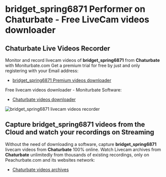 # bridget_spring6871 Performer on Chaturbate - Free LiveCam videos downloader

## Chaturbate Live Videos Recorder

Monitor and record livecam videos of **bridget_spring6871** from **Chaturbate** with Moniturbate.com
Get a premium trial for free by just and only registering with your Email address:
* [bridget_spring6871 Premium videos downloader](https://moniturbate.com/request-demo-licence-key.html)

Free livecam videos downloader - Moniturbate Software:
* [Chaturbate videos downloader](https://moniturbate.com/moniturbate-download-software.html)

![bridget_spring6871 livecam videos recorder](https://peachurnet.com/templates/moniturbate-software.png)


## Capture bridget_spring6871 videos from the Cloud and watch your recordings on Streaming

Without the need of downloading a software, capture **bridget_spring6871** livecam videos from **Chaturbate** 100% online.
Watch Livecam archives from **Chaturbate** unlimitedly from thousands of existing recordings, only on Peachurbate.com and its websites network:
* [Chaturbate videos archives](https://peachurnet.com/)